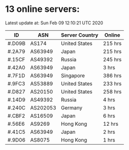 # 13 online servers:

Latest update at: Sun Feb 09 12:10:21 UTC 2020

| ID | ASN | Server Country | Online |
| -- | --- | -------------- | ------ |
| #.D09B | AS174 | United States | 215 hrs |
| #.2A79 | AS63949 | Japan | 215 hrs |
| #.15CF | AS49392 | Russia | 245 hrs |
| #.42A0 | AS63949 | Japan | 3 hrs |
| #.7F1D | AS63949 | Singapore | 386 hrs |
| #.9FC3 | AS53889 | United States | 233 hrs |
| #.D827 | AS20150 | United States | 258 hrs |
| #.14D9 | AS49392 | Russia | 4 hrs |
| #.240C | AS202053 | Germany | 3 hrs |
| #.CBF2 | AS16509 | Japan | 6 hrs |
| #.56E6 | AS9269 | Hong Kong | 12 hrs |
| #.41C5 | AS63949 | Japan | 2 hrs |
| #.9D06 | AS8075 | Hong Kong | 1 hrs |

